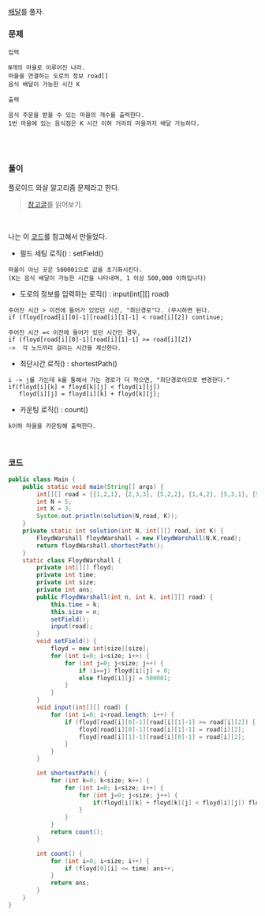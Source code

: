 [배달](https://school.programmers.co.kr/learn/courses/30/lessons/12978)를 풀자. <br>
### 문제
`입력` <br>
```
N개의 마을로 이루어진 나라.
마을을 연결하는 도로의 정보 road[]
음식 배달이 가능한 시간 K
```
`출력` <br>
```
음식 주문을 받을 수 있는 마을의 개수를 출력한다.
1번 마을에 있는 음식점은 K 시간 이하 거리의 마을까지 배달 가능하다.
```

<br><br>

### 풀이
플로이드 와샬 알고리즘 문제라고 한다. <br>
> [참고글](https://m.blog.naver.com/PostView.nhn?blogId=ndb796&logNo=221234427842&proxyReferer=https:%2F%2Fwww.google.com%2F)를 읽어보기.

<br>

나는 이 [코드](https://na0hanss-it.tistory.com/30)를 참고해서 만들었다. 

+ 필드 세팅 로직() : setField()
```
마을이 아닌 곳은 500001으로 값을 초기화시킨다. 
(K는 음식 배달이 가능한 시간을 나타내며, 1 이상 500,000 이하입니다)
```

+ 도로의 정보를 입력하는 로직() : input(int[][] road)
```
주어진 시간 > 이전에 들어가 있었던 시간, "최단경로"다. (무시하면 된다.
if (floyd[road[i][0]-1][road[i][1]-1] < road[i][2]) continue;

주어진 시간 =< 이전에 들어가 있던 시간인 경우, 
if (floyd[road[i][0]-1][road[i][1]-1] >= road[i][2])
->  각 노드끼리 걸리는 시간을 계산한다.
```

+ 최단시간 로직() : shortestPath()
```
i -> j를 가는데 k를 통해서 가는 경로가 더 작으면, "최단경로이므로 변경한다."
if(floyd[i][k] + floyd[k][j] < floyd[i][j])
   floyd[i][j] = floyd[i][k] + floyd[k][j];
```

+ 카운팅 로직() : count()
```
k이하 마을을 카운팅해 출력한다.
```

<br>

### 코드
```java
public class Main {
    public static void main(String[] args) {
        int[][] road = {{1,2,1}, {2,3,3}, {5,2,2}, {1,4,2}, {5,3,1}, {5,4,2}};
        int N = 5;
        int K = 3;
        System.out.println(solution(N,road, K));
    }
    private static int solution(int N, int[][] road, int K) {
        FloydWarshall floydWarshall = new FloydWarshall(N,K,road);
        return floydWarshall.shortestPath();
    }
    static class FloydWarshall {
        private int[][] floyd;
        private int time;
        private int size;
        private int ans;
        public FloydWarshall(int n, int k, int[][] road) {
            this.time = k;
            this.size = n;
            setField();
            input(road);
        }
        void setField() {
            floyd = new int[size][size];
            for (int i=0; i<size; i++) {
                for (int j=0; j<size; j++) {
                    if (i==j) floyd[i][j] = 0;
                    else floyd[i][j] = 500001;
                }
            }
        }
        void input(int[][] road) {
            for (int i=0; i<road.length; i++) {
                if (floyd[road[i][0]-1][road[i][1]-1] >= road[i][2]) {
                    floyd[road[i][0]-1][road[i][1]-1] = road[i][2];
                    floyd[road[i][1]-1][road[i][0]-1] = road[i][2];
                }
            }
        }

        int shortestPath() {
            for (int k=0; k<size; k++) {
                for (int i=0; i<size; i++) {
                    for (int j=0; j<size; j++) {
                        if(floyd[i][k] + floyd[k][j] < floyd[i][j]) floyd[i][j] = floyd[i][k] + floyd[k][j];
                    }
                }
            }
            return count();
        }

        int count() {
            for (int i=0; i<size; i++) {
                if (floyd[0][i] <= time) ans++;
            }
            return ans;
        }
    }
}
```
